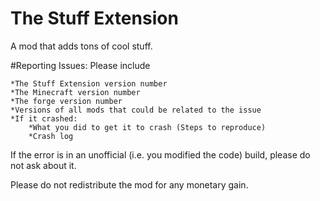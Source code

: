 # The Stuff Extension
A mod that adds tons of cool stuff.

#Reporting Issues:
Please include

	*The Stuff Extension version number
	*The Minecraft version number
	*The forge version number
	*Versions of all mods that could be related to the issue
	*If it crashed:
		*What you did to get it to crash (Steps to reproduce)
		*Crash log

If the error is in an unofficial (i.e. you modified the code) build, please do not ask about it.

Please do not redistribute the mod for any monetary gain.